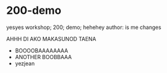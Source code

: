 # 200-demo
yesyes
workshop; 200; demo; hehehey
author: is me
changes


AHHH DI AKO MAKASUNOD
TAENA

* BOOOOBAAAAAAAA
* ANOTHER BOOBBAAA
* yezjean
